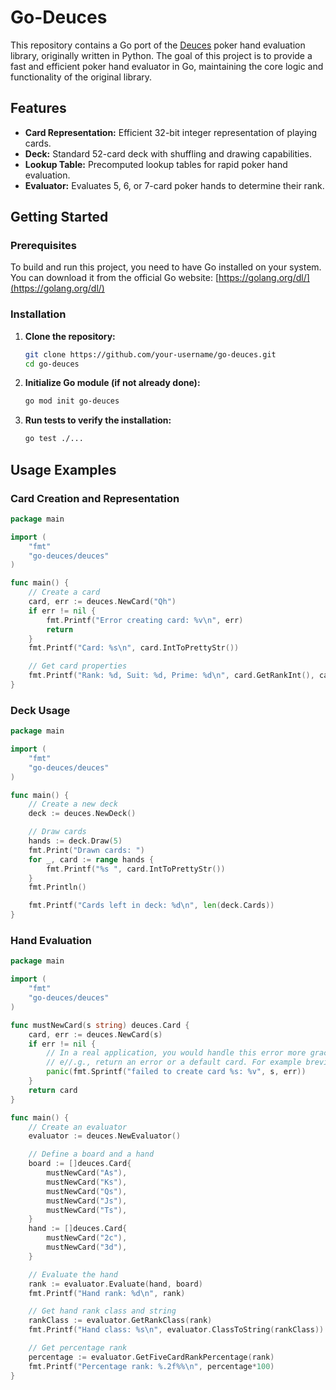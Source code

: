 # Go-Deuces

This repository contains a Go port of the [Deuces](https://github.com/worldveil/deuces) poker hand evaluation library, originally written in Python. The goal of this project is to provide a fast and efficient poker hand evaluator in Go, maintaining the core logic and functionality of the original library.

## Features

- **Card Representation:** Efficient 32-bit integer representation of playing cards.
- **Deck:** Standard 52-card deck with shuffling and drawing capabilities.
- **Lookup Table:** Precomputed lookup tables for rapid poker hand evaluation.
- **Evaluator:** Evaluates 5, 6, or 7-card poker hands to determine their rank.

## Getting Started

### Prerequisites

To build and run this project, you need to have Go installed on your system. You can download it from the official Go website: [https://golang.org/dl/](https://golang.org/dl/)

### Installation

1.  **Clone the repository:**

    ```bash
    git clone https://github.com/your-username/go-deuces.git
    cd go-deuces
    ```

2.  **Initialize Go module (if not already done):**

    ```bash
    go mod init go-deuces
    ```

3.  **Run tests to verify the installation:**

    ```bash
    go test ./...
    ```

## Usage Examples

### Card Creation and Representation

```go
package main

import (
	"fmt"
	"go-deuces/deuces"
)

func main() {
	// Create a card
	card, err := deuces.NewCard("Qh")
	if err != nil {
		fmt.Printf("Error creating card: %v\n", err)
		return
	}
	fmt.Printf("Card: %s\n", card.IntToPrettyStr())

	// Get card properties
	fmt.Printf("Rank: %d, Suit: %d, Prime: %d\n", card.GetRankInt(), card.GetSuitInt(), card.GetPrime())
}
```

### Deck Usage

```go
package main

import (
	"fmt"
	"go-deuces/deuces"
)

func main() {
	// Create a new deck
	deck := deuces.NewDeck()

	// Draw cards
	hands := deck.Draw(5)
	fmt.Print("Drawn cards: ")
	for _, card := range hands {
		fmt.Printf("%s ", card.IntToPrettyStr())
	}
	fmt.Println()

	fmt.Printf("Cards left in deck: %d\n", len(deck.Cards))
}
```

### Hand Evaluation

```go
package main

import (
	"fmt"
	"go-deuces/deuces"
)

func mustNewCard(s string) deuces.Card {
	card, err := deuces.NewCard(s)
	if err != nil {
		// In a real application, you would handle this error more gracefully,
		// e//.g., return an error or a default card. For example brevity, we panic.
		panic(fmt.Sprintf("failed to create card %s: %v", s, err))
	}
	return card
}

func main() {
	// Create an evaluator
	evaluator := deuces.NewEvaluator()

	// Define a board and a hand
	board := []deuces.Card{
		mustNewCard("As"),
		mustNewCard("Ks"),
		mustNewCard("Qs"),
		mustNewCard("Js"),
		mustNewCard("Ts"),
	}
	hand := []deuces.Card{
		mustNewCard("2c"),
		mustNewCard("3d"),
	}

	// Evaluate the hand
	rank := evaluator.Evaluate(hand, board)
	fmt.Printf("Hand rank: %d\n", rank)

	// Get hand rank class and string
	rankClass := evaluator.GetRankClass(rank)
	fmt.Printf("Hand class: %s\n", evaluator.ClassToString(rankClass))

	// Get percentage rank
	percentage := evaluator.GetFiveCardRankPercentage(rank)
	fmt.Printf("Percentage rank: %.2f%%\n", percentage*100)
}
```